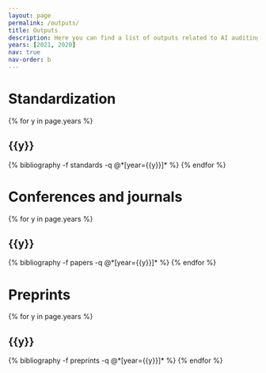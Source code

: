 ```yaml
---
layout: page
permalink: /outputs/
title: Outputs
description: Here you can find a list of outputs related to AI auditing from the aiaudit.org network or its contributors.
years: [2021, 2020]
nav: true
nav-order: b
---
```

# Standardization
<div class="publications">

{% for y in page.years %}
  <h2 class="year">{{y}}</h2>
  {% bibliography -f standards -q @*[year={{y}}]* %}
{% endfor %}

</div>

# Conferences and journals
<div class="publications">

{% for y in page.years %}
  <h2 class="year">{{y}}</h2>
  {% bibliography -f papers -q @*[year={{y}}]* %}
{% endfor %}

</div>

# Preprints
<div class="publications">

{% for y in page.years %}
  <h2 class="year">{{y}}</h2>
  {% bibliography -f preprints -q @*[year={{y}}]* %}
{% endfor %}

</div>
